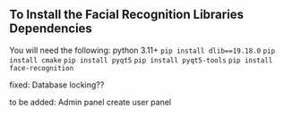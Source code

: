 ## To Install the Facial Recognition Libraries Dependencies

You will need the following:
python 3.11+
```pip install dlib==19.18.0```
```pip install cmake```
```pip install pyqt5```
```pip install pyqt5-tools```
```pip install face-recognition```

fixed:
Database locking??

to be added:
Admin panel
create user panel
